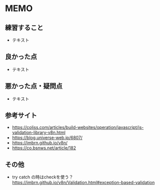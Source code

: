 # MEMO

## 練習すること
- テキスト

## 良かった点
- テキスト

## 悪かった点・疑問点
- テキスト

## 参考サイト
- https://coliss.com/articles/build-websites/operation/javascript/js-validation-library-v8n.html
- https://blog.universe-web.jp/6807/
- https://imbrn.github.io/v8n/
- https://co.bsnws.net/article/182

## その他
- try catch の時はcheckを使う？
https://imbrn.github.io/v8n/Validation.html#exception-based-validation
